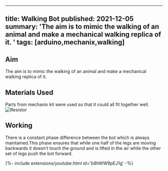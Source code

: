 <!-- ---
title: Walking Bot
tags: [arduino,mechanix,walking]
layout: article
mode: normal
type: article
sharing: true
author: Somjit Banerjee
show_author_profile: true
show_title: true
full_width: false
header: true
cover: /assets/images/blog/thumbnails/Walking Bot.png
--- -->

---
title:  Walking Bot
published: 2021-12-05
summary: 'The aim is to mimic the walking of an animal and make a mechanical walking replica of it. '
tags: [arduino,mechanix,walking]
---

## Aim
The aim is to mimic the walking of an animal and make a mechanical walking replica of it.
<!--more-->

## Materials Used
Parts from mechanix kit were used so that it could all fit together well.
<img src="{{site.baseurl}}/assets/images/blog/thumbnails/Walking Bot.png" alt="Resistor" width=auto height=auto>

## Working
There is a constant phase difference between the bot which is always maintained.This phase ensures that while one half of the legs are moving
backwards it doesn’t touch the ground and is lifted in the air while the other set of legs push the bot forward.

<div>{%- include extensions/youtube.html id='b8hWW9pEJ1g' -%}</div>


